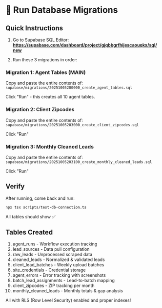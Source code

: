 # 🚀 Run Database Migrations

## Quick Instructions

1. Go to Supabase SQL Editor:
   **https://supabase.com/dashboard/project/gjqbbgrfhijescaouqkx/sql/new**

2. Run these 3 migrations in order:

### Migration 1: Agent Tables (MAIN)
Copy and paste the entire contents of:
`supabase/migrations/20251005200000_create_agent_tables.sql`

Click "Run" - this creates all 10 agent tables.

### Migration 2: Client Zipcodes
Copy and paste the entire contents of:
`supabase/migrations/20251005203000_create_client_zipcodes.sql`

Click "Run"

### Migration 3: Monthly Cleaned Leads
Copy and paste the entire contents of:
`supabase/migrations/20251005203100_create_monthly_cleaned_leads.sql`

Click "Run"

## Verify

After running, come back and run:
```bash
npx tsx scripts/test-db-connection.ts
```

All tables should show ✅

## Tables Created

1. agent_runs - Workflow execution tracking
2. lead_sources - Data pull configuration
3. raw_leads - Unprocessed scraped data
4. cleaned_leads - Normalized & validated leads
5. client_lead_batches - Weekly upload batches
6. site_credentials - Credential storage
7. agent_errors - Error tracking with screenshots
8. batch_lead_assignments - Lead-to-batch mapping
9. client_zipcodes - ZIP tracking per month
10. monthly_cleaned_leads - Monthly totals & gap analysis

All with RLS (Row Level Security) enabled and proper indexes!
